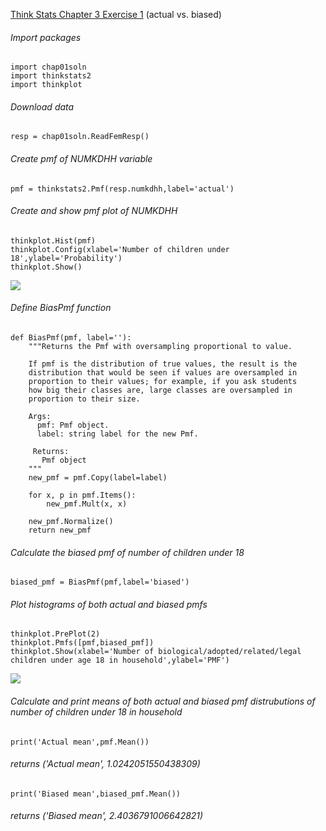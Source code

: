 [Think Stats Chapter 3 Exercise 1](http://greenteapress.com/thinkstats2/html/thinkstats2004.html#toc31) (actual vs. biased)

###### Import packages
    import chap01soln
    import thinkstats2
    import thinkplot

###### Download data
    resp = chap01soln.ReadFemResp()

###### Create pmf of NUMKDHH variable
    pmf = thinkstats2.Pmf(resp.numkdhh,label='actual')

###### Create and show pmf plot of NUMKDHH
    thinkplot.Hist(pmf)
    thinkplot.Config(xlabel='Number of children under 18',ylabel='Probability')
    thinkplot.Show()

<img src = "files/Images/Ex3-1_figure_1.png">

###### Define BiasPmf function
    def BiasPmf(pmf, label=''):
        """Returns the Pmf with oversampling proportional to value.

        If pmf is the distribution of true values, the result is the
        distribution that would be seen if values are oversampled in
        proportion to their values; for example, if you ask students
        how big their classes are, large classes are oversampled in
        proportion to their size.

        Args:
          pmf: Pmf object.
          label: string label for the new Pmf.

         Returns:
           Pmf object
        """
        new_pmf = pmf.Copy(label=label)

        for x, p in pmf.Items():
            new_pmf.Mult(x, x)
        
        new_pmf.Normalize()
        return new_pmf

###### Calculate the biased pmf of number of children under 18
    biased_pmf = BiasPmf(pmf,label='biased')

###### Plot histograms of both actual and biased pmfs
    thinkplot.PrePlot(2)
    thinkplot.Pmfs([pmf,biased_pmf])
    thinkplot.Show(xlabel='Number of biological/adopted/related/legal children under age 18 in household',ylabel='PMF')

<img src = "files/Images/Ex3-1_figure_2.png">

###### Calculate and print means of both actual and biased pmf distrubutions of number of children under 18 in household

    print('Actual mean',pmf.Mean()) 
###### returns ('Actual mean', 1.0242051550438309)

    print('Biased mean',biased_pmf.Mean())
###### returns ('Biased mean', 2.4036791006642821)
